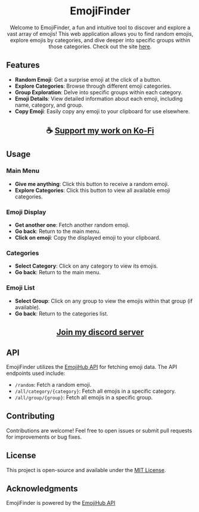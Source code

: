 <div align="center">

# EmojiFinder

Welcome to EmojiFinder, a fun and intuitive tool to discover and explore a vast array of emojis! This web application allows you to find random emojis, explore emojis by categories, and dive deeper into specific groups within those categories. Check out the site [here](https://thatsinewave.github.io/EmojiFinder).

</div>

## Features

- **Random Emoji**: Get a surprise emoji at the click of a button.
- **Explore Categories**: Browse through different emoji categories.
- **Group Exploration**: Delve into specific groups within each category.
- **Emoji Details**: View detailed information about each emoji, including name, category, and group.
- **Copy Emoji**: Easily copy any emoji to your clipboard for use elsewhere.

<div align="center">

## ☕ [Support my work on Ko-Fi](https://ko-fi.com/thatsinewave)

</div>

## Usage

### Main Menu
- **Give me anything**: Click this button to receive a random emoji.
- **Explore Categories**: Click this button to view all available emoji categories.

### Emoji Display
- **Get another one**: Fetch another random emoji.
- **Go back**: Return to the main menu.
- **Click on emoji**: Copy the displayed emoji to your clipboard.

### Categories
- **Select Category**: Click on any category to view its emojis.
- **Go back**: Return to the main menu.

### Emoji List
- **Select Group**: Click on any group to view the emojis within that group (if available).
- **Go back**: Return to the categories list.

<div align="center">

## [Join my discord server](https://discord.gg/2nHHHBWNDw)

</div>

## API

EmojiFinder utilizes the [EmojiHub API](https://emojihub.yurace.pro/api) for fetching emoji data. The API endpoints used include:
- `/random`: Fetch a random emoji.
- `/all/category/{category}`: Fetch all emojis in a specific category.
- `/all/group/{group}`: Fetch all emojis in a specific group.

## Contributing

Contributions are welcome! Feel free to open issues or submit pull requests for improvements or bug fixes.

## License

This project is open-source and available under the [MIT License](LICENSE).

## Acknowledgments

EmojiFinder is powered by the [EmojiHub API](https://emojihub.yurace.pro/api)
